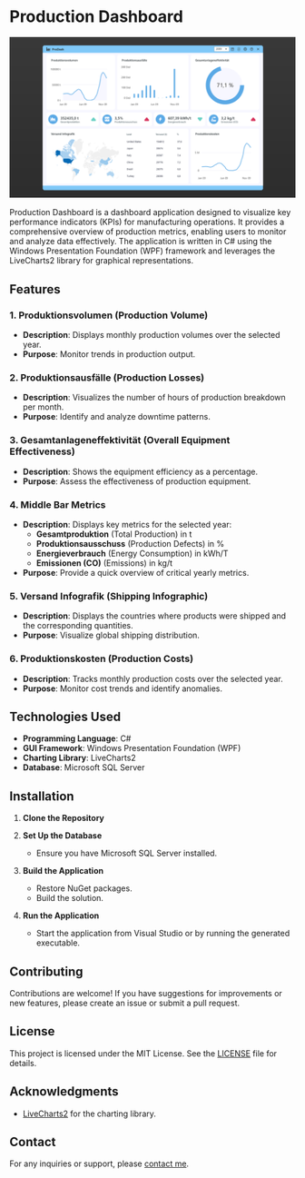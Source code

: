 # Production Dashboard

![ProDash UI](pro_dash.png)

Production Dashboard is a dashboard application designed to visualize key performance indicators (KPIs) for manufacturing operations. It provides a comprehensive overview of production metrics, enabling users to monitor and analyze data effectively. The application is written in C# using the Windows Presentation Foundation (WPF) framework and leverages the LiveCharts2 library for graphical representations.

## Features

### 1. Produktionsvolumen (Production Volume)
- **Description**: Displays monthly production volumes over the selected year.
- **Purpose**: Monitor trends in production output.

### 2. Produktionsausfälle (Production Losses)
- **Description**: Visualizes the number of hours of production breakdown per month.
- **Purpose**: Identify and analyze downtime patterns.

### 3. Gesamtanlageneffektivität (Overall Equipment Effectiveness)
- **Description**: Shows the equipment efficiency as a percentage.
- **Purpose**: Assess the effectiveness of production equipment.

### 4. Middle Bar Metrics
- **Description**: Displays key metrics for the selected year:
  - **Gesamtproduktion** (Total Production) in t
  - **Produktionsausschuss** (Production Defects) in %
  - **Energieverbrauch** (Energy Consumption) in kWh/T
  - **Emissionen (CO)** (Emissions) in kg/t
- **Purpose**: Provide a quick overview of critical yearly metrics.

### 5. Versand Infografik (Shipping Infographic)
- **Description**: Displays the countries where products were shipped and the corresponding quantities.
- **Purpose**: Visualize global shipping distribution.

### 6. Produktionskosten (Production Costs)
- **Description**: Tracks monthly production costs over the selected year.
- **Purpose**: Monitor cost trends and identify anomalies.

## Technologies Used
- **Programming Language**: C#
- **GUI Framework**: Windows Presentation Foundation (WPF)
- **Charting Library**: LiveCharts2
- **Database**: Microsoft SQL Server

## Installation

1. **Clone the Repository**  

2. **Set Up the Database**
   - Ensure you have Microsoft SQL Server installed.

3. **Build the Application**
   - Restore NuGet packages.
   - Build the solution.

4. **Run the Application**
   - Start the application from Visual Studio or by running the generated executable.

## Contributing
Contributions are welcome! If you have suggestions for improvements or new features, please create an issue or submit a pull request.

## License
This project is licensed under the MIT License. See the [LICENSE](LICENSE.txt) file for details.

## Acknowledgments
- [LiveCharts2](https://livecharts.dev/) for the charting library.

## Contact
For any inquiries or support, please [contact me](https://alexlitvin.com).

